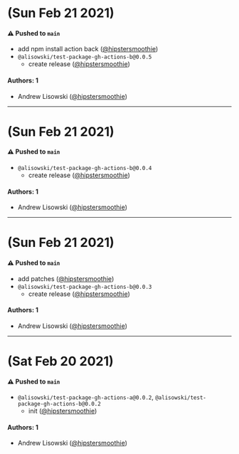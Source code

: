 # (Sun Feb 21 2021)

#### ⚠️ Pushed to `main`

- add npm install action back ([@hipstersmoothie](https://github.com/hipstersmoothie))
- `@alisowski/test-package-gh-actions-b@0.0.5`
  - create release ([@hipstersmoothie](https://github.com/hipstersmoothie))

#### Authors: 1

- Andrew Lisowski ([@hipstersmoothie](https://github.com/hipstersmoothie))

---

# (Sun Feb 21 2021)

#### ⚠️ Pushed to `main`

- `@alisowski/test-package-gh-actions-b@0.0.4`
  - create release ([@hipstersmoothie](https://github.com/hipstersmoothie))

#### Authors: 1

- Andrew Lisowski ([@hipstersmoothie](https://github.com/hipstersmoothie))

---

# (Sun Feb 21 2021)

#### ⚠️ Pushed to `main`

- add patches ([@hipstersmoothie](https://github.com/hipstersmoothie))
- `@alisowski/test-package-gh-actions-b@0.0.3`
  - create release ([@hipstersmoothie](https://github.com/hipstersmoothie))

#### Authors: 1

- Andrew Lisowski ([@hipstersmoothie](https://github.com/hipstersmoothie))

---

# (Sat Feb 20 2021)

#### ⚠️ Pushed to `main`

- `@alisowski/test-package-gh-actions-a@0.0.2`, `@alisowski/test-package-gh-actions-b@0.0.2`
  - init ([@hipstersmoothie](https://github.com/hipstersmoothie))

#### Authors: 1

- Andrew Lisowski ([@hipstersmoothie](https://github.com/hipstersmoothie))
